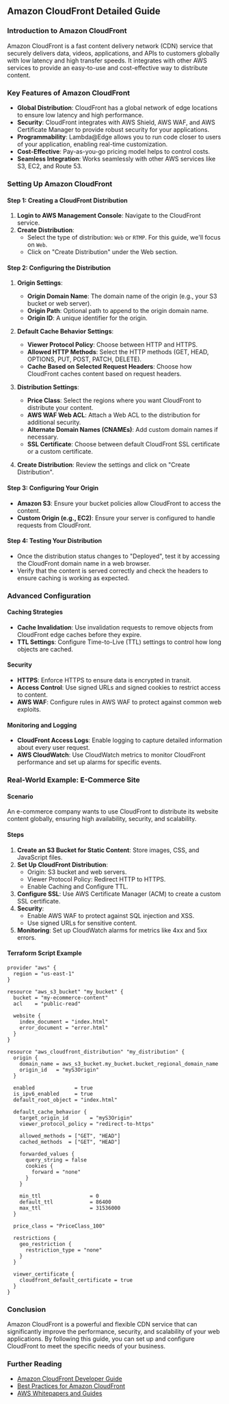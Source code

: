 ## Amazon CloudFront Detailed Guide

### Introduction to Amazon CloudFront

Amazon CloudFront is a fast content delivery network (CDN) service that securely delivers data, videos, applications, and APIs to customers globally with low latency and high transfer speeds. It integrates with other AWS services to provide an easy-to-use and cost-effective way to distribute content.

### Key Features of Amazon CloudFront

- **Global Distribution**: CloudFront has a global network of edge locations to ensure low latency and high performance.
- **Security**: CloudFront integrates with AWS Shield, AWS WAF, and AWS Certificate Manager to provide robust security for your applications.
- **Programmability**: Lambda@Edge allows you to run code closer to users of your application, enabling real-time customization.
- **Cost-Effective**: Pay-as-you-go pricing model helps to control costs.
- **Seamless Integration**: Works seamlessly with other AWS services like S3, EC2, and Route 53.

### Setting Up Amazon CloudFront

#### Step 1: Creating a CloudFront Distribution

1. **Login to AWS Management Console**: Navigate to the CloudFront service.
2. **Create Distribution**:
   - Select the type of distribution: `Web` or `RTMP`. For this guide, we'll focus on `Web`.
   - Click on "Create Distribution" under the Web section.

#### Step 2: Configuring the Distribution

1. **Origin Settings**:
   - **Origin Domain Name**: The domain name of the origin (e.g., your S3 bucket or web server).
   - **Origin Path**: Optional path to append to the origin domain name.
   - **Origin ID**: A unique identifier for the origin.

2. **Default Cache Behavior Settings**:
   - **Viewer Protocol Policy**: Choose between HTTP and HTTPS.
   - **Allowed HTTP Methods**: Select the HTTP methods (GET, HEAD, OPTIONS, PUT, POST, PATCH, DELETE).
   - **Cache Based on Selected Request Headers**: Choose how CloudFront caches content based on request headers.

3. **Distribution Settings**:
   - **Price Class**: Select the regions where you want CloudFront to distribute your content.
   - **AWS WAF Web ACL**: Attach a Web ACL to the distribution for additional security.
   - **Alternate Domain Names (CNAMEs)**: Add custom domain names if necessary.
   - **SSL Certificate**: Choose between default CloudFront SSL certificate or a custom certificate.

4. **Create Distribution**: Review the settings and click on "Create Distribution".

#### Step 3: Configuring Your Origin

- **Amazon S3**: Ensure your bucket policies allow CloudFront to access the content.
- **Custom Origin (e.g., EC2)**: Ensure your server is configured to handle requests from CloudFront.

#### Step 4: Testing Your Distribution

- Once the distribution status changes to "Deployed", test it by accessing the CloudFront domain name in a web browser.
- Verify that the content is served correctly and check the headers to ensure caching is working as expected.

### Advanced Configuration

#### Caching Strategies

- **Cache Invalidation**: Use invalidation requests to remove objects from CloudFront edge caches before they expire.
- **TTL Settings**: Configure Time-to-Live (TTL) settings to control how long objects are cached.

#### Security

- **HTTPS**: Enforce HTTPS to ensure data is encrypted in transit.
- **Access Control**: Use signed URLs and signed cookies to restrict access to content.
- **AWS WAF**: Configure rules in AWS WAF to protect against common web exploits.

#### Monitoring and Logging

- **CloudFront Access Logs**: Enable logging to capture detailed information about every user request.
- **AWS CloudWatch**: Use CloudWatch metrics to monitor CloudFront performance and set up alarms for specific events.

### Real-World Example: E-Commerce Site

#### Scenario

An e-commerce company wants to use CloudFront to distribute its website content globally, ensuring high availability, security, and scalability.

#### Steps

1. **Create an S3 Bucket for Static Content**: Store images, CSS, and JavaScript files.
2. **Set Up CloudFront Distribution**:
   - Origin: S3 bucket and web servers.
   - Viewer Protocol Policy: Redirect HTTP to HTTPS.
   - Enable Caching and Configure TTL.
3. **Configure SSL**: Use AWS Certificate Manager (ACM) to create a custom SSL certificate.
4. **Security**:
   - Enable AWS WAF to protect against SQL injection and XSS.
   - Use signed URLs for sensitive content.
5. **Monitoring**: Set up CloudWatch alarms for metrics like 4xx and 5xx errors.

#### Terraform Script Example

```hcl
provider "aws" {
  region = "us-east-1"
}

resource "aws_s3_bucket" "my_bucket" {
  bucket = "my-ecommerce-content"
  acl    = "public-read"

  website {
    index_document = "index.html"
    error_document = "error.html"
  }
}

resource "aws_cloudfront_distribution" "my_distribution" {
  origin {
    domain_name = aws_s3_bucket.my_bucket.bucket_regional_domain_name
    origin_id   = "myS3Origin"
  }

  enabled             = true
  is_ipv6_enabled     = true
  default_root_object = "index.html"

  default_cache_behavior {
    target_origin_id       = "myS3Origin"
    viewer_protocol_policy = "redirect-to-https"

    allowed_methods = ["GET", "HEAD"]
    cached_methods  = ["GET", "HEAD"]

    forwarded_values {
      query_string = false
      cookies {
        forward = "none"
      }
    }

    min_ttl                = 0
    default_ttl            = 86400
    max_ttl                = 31536000
  }

  price_class = "PriceClass_100"

  restrictions {
    geo_restriction {
      restriction_type = "none"
    }
  }

  viewer_certificate {
    cloudfront_default_certificate = true
  }
}
```

### Conclusion

Amazon CloudFront is a powerful and flexible CDN service that can significantly improve the performance, security, and scalability of your web applications. By following this guide, you can set up and configure CloudFront to meet the specific needs of your business.

### Further Reading

- [Amazon CloudFront Developer Guide](https://docs.aws.amazon.com/AmazonCloudFront/latest/DeveloperGuide/Introduction.html)
- [Best Practices for Amazon CloudFront](https://aws.amazon.com/cloudfront/getting-started/best-practices/)
- [AWS Whitepapers and Guides](https://aws.amazon.com/whitepapers/)
